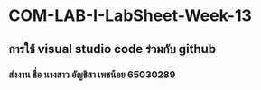 # COM-LAB-I-LabSheet-Week-13
## การใช้ visual studio code ร่วมกับ github
### ส่งงาน ชื่อ นางสาว อัญชิสา เพชน้อย 65030289
